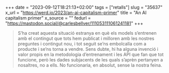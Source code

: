 +++
date = "2023-09-12T18:21:13+02:00"
tags = ["retalls"]
slug = "35637"
x_url = "https://werd.io/2023/an-ai-capitalism-primer"
title = "An AI capitalism primer"
x_source = ""
fedurl = "https://mastodon.social/@carlesbellver/111053111061241181"
+++

> S’ha creat aquesta situació estranya en què els models s’entrenen amb el contingut que tots hem publicat i milloren amb les nostres preguntes i contingut nou, i tot seguit se’ns embolcalla com a producte i se’ns torna a vendre. Sens dubte, hi ha alguna invenció i valor propis en la metodologia d’entrenament i les API que fan que tot funcione, però les dades subjacents de les quals s’aprèn pertanyen a nosaltres, no a ells. No funcionaria, en absolut, sense la nostra feina.
